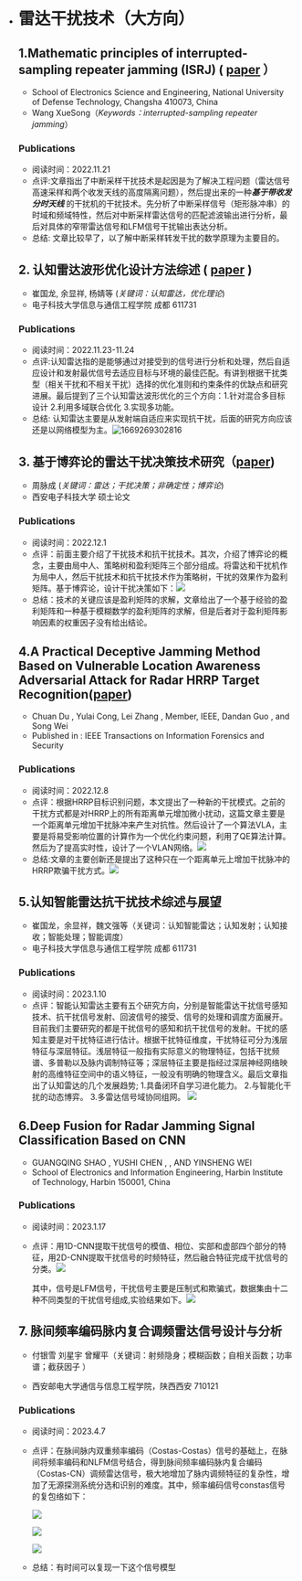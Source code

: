    * # 雷达干扰技术（大方向）

     ## 1.Mathematic principles of interrupted-sampling repeater jamming (ISRJ)  ( [paper](https://link.springer.com/article/10.1007/s11432-007-2017-y) ）

     - School of Electronics Science and Engineering, National University of Defense Technology, Changsha 410073, China
     - Wang XueSong（*Keywords：interrupted-sampling repeater jamming*）

     ### Publications
       * 阅读时间：2022.11.21
       * 点评:文章指出了中断采样干扰技术是起因是为了解决工程问题（雷达信号高速采样和两个收发天线的高度隔离问题），然后提出来的一种***基于带收发分时天线*** 的干扰机的干扰技术。先分析了中断采样信号（矩形脉冲串）的时域和频域特性，然后对中断采样雷达信号的匹配滤波输出进行分析，最后对具体的窄带雷达信号和LFM信号干扰输出表达分析。
       * 总结: 文章比较早了，以了解中断采样转发干扰的数学原理为主要目的。

     ## 2.  认知雷达波形优化设计方法综述  ( [paper](https://radars.ac.cn/article/doi/10.12000/JR19072)  )

     - 崔国龙, 余显祥, 杨婧等  (*关键词：认知雷达，优化理论*)
     - 电子科技大学信息与通信工程学院 成都 611731

     ### Publications
       * 阅读时间：2022.11.23-11.24
       * 点评:认知雷达指的是能够通过对接受到的信号进行分析和处理，然后自适应设计和发射最优信号去适应目标与环境的最佳匹配。有讲到根据干扰类型（相关干扰和不相关干扰）选择的优化准则和约束条件的优缺点和研究进展。最后提到了三个认知雷达波形优化的三个方向：1.针对混合多目标设计 2.利用多域联合优化 3.实现多功能。
       * 总结: 认知雷达主要是从发射端自适应来实现抗干扰，后面的研究方向应该还是以网络模型为主。![1669269302816](image/认知雷达系统原理框图.jpg)

     ## 3. 基于博弈论的雷达干扰决策技术研究（[paper](https://kns.cnki.net/kcms/detail/detail.aspx?dbcode=CMFD&dbname=CMFD201402&filename=1014331648.nh&uniplatform=NZKPT&v=8NNNeSUecRK4pIq03_SqxormnpJ0SRswUG2XMOWw6T7hftsyUQJQ3z_TbcaWlP3w))

     - 周脉成 (*关键词：雷达；干扰决策；非确定性；博弈论*)
     - 西安电子科技大学 硕士论文

     ### Publications
       * 阅读时间：2022.12.1
       * 点评：前面主要介绍了干扰技术和抗干扰技术。其次，介绍了博弈论的概念，主要由局中人、策略树和盈利矩阵三个部分组成。将雷达和干扰机作为局中人，然后干扰技术和抗干扰技术作为策略树，干扰的效果作为盈利矩阵。基于博弈论，设计干扰决策如下：![](image/干扰决策系统框图.jpg)
       * 总结：技术的关键应该是盈利矩阵的求解，文章给出了一个基于经验的盈利矩阵和一种基于模糊数学的盈利矩阵的求解，但是后者对于盈利矩阵影响因素的权重因子没有给出结论。

     ## 4.A Practical Deceptive Jamming Method Based on Vulnerable Location Awareness Adversarial Attack for Radar HRRP Target Recognition([paper](https://ieeexplore.ieee.org/document/9766209))

     - Chuan Du , Yulai Cong, Lei Zhang , Member, IEEE, Dandan Guo , and Song Wei
     - Published in : IEEE Transactions on Information Forensics and Security

     ### Publications
     * 阅读时间：2022.12.8
     * 点评：根据HRRP目标识别问题，本文提出了一种新的干扰模式。之前的干扰方式都是对HRRP上的所有距离单元增加微小扰动，这篇文章主要是一个距离单元增加干扰脉冲来产生对抗性。然后设计了一个算法VLA，主要是将易受影响位置的计算作为一个优化约束问题，利用了QE算法计算。然后为了提高实时性，设计了一个VLAN网络。![](image/VLAN.jpg)
     * 总结:文章的主要创新还是提出了这种只在一个距离单元上增加干扰脉冲的HRRP欺骗干扰方式。![](image/HRRP干扰.jpg)

     ## 5.认知智能雷达抗干扰技术综述与展望

     * 崔国龙，余显祥，魏文强等（关键词：认知智能雷达；认知发射；认知接收；智能处理；智能调度）
     * 电子科技大学信息与通信工程学院 成都 611731

     ### Publications

     * 阅读时间：2023.1.10
     * 点评：智能认知雷达主要有五个研究方向，分别是智能雷达干扰信号感知技术、抗干扰信号发射、回波信号的接受、信号的处理和调度方面展开。目前我们主要研究的都是干扰信号的感知和抗干扰信号的发射。干扰的感知主要是对干扰特征进行估计。根据干扰特征维度，干扰特征可分为浅层特征与深层特征。浅层特征一般指有实际意义的物理特征，包括干扰频谱、多普勒以及脉内调制特征等；深层特征主要是指经过深层神经网络映射的高维特征空间中的语义特征，一般没有明确的物理含义。最后文章指出了认知雷达的几个发展趋势;
       1.具备闭环自学习进化能力。
       2.与智能化干扰的动态博弈。
       3.多雷达信号域协同组网。
       ![](image/认知雷达.jpg)
       
     ## 6.Deep Fusion for Radar Jamming Signal Classification Based on CNN
     
     * GUANGQING SHAO , YUSHI CHEN , , AND YINSHENG WEI
     * School of Electronics and Information Engineering, Harbin Institute of Technology, Harbin 150001, China
     
     ### Publications
     
     * 阅读时间：2023.1.17
     
     * 点评：用1D-CNN提取干扰信号的模值、相位、实部和虚部四个部分的特征，用2D-CNN提取干扰信号的时频特征，然后融合特征完成干扰信号的分类。![](image/干扰信号分类网络.jpg)
     
       其中，信号是LFM信号，干扰信号主要是压制式和欺骗式，数据集由十二种不同类型的干扰信号组成,实验结果如下。![](image/干扰信号分类实验结果.jpg)

     ## 7.  脉间频率编码脉内复合调频雷达信号设计与分析 

     *  付银雪 刘星宇 曾耀平（关键词：射频隐身；模糊函数；自相关函数；功率谱；截获因子 ）

     *  西安邮电大学通信与信息工程学院，陕西西安 710121 

     ### Publications

     * 阅读时间：2023.4.7

     * 点评：在脉间脉内双重频率编码（Costas-Costas）信号的基础上，在脉间将频率编码和NLFM信号结合，得到脉间频率编码脉内复合编码（Costas-CN）调频雷达信号，极大地增加了脉内调频特征的复杂性，增加了无源探测系统分选和识别的难度。其中，频率编码信号constas信号的复包络如下：

        ![](image/Costas.jpg)
        
        ![](image/Costas-CN信号结构图.jpg)

        ![](image/Costas-CN的模糊函数.jpg)

     * 总结：有时间可以复现一下这个信号模型
